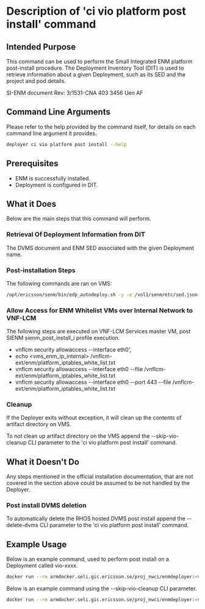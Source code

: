 # Description of 'ci vio platform post install' command

## Intended Purpose
This command can be used to perform the Small Integrated ENM platform post-install procedure.
The Deployment Inventory Tool (DIT) is used to retrieve information about a given Deployment,
such as its SED and the project and pod details.

SI-ENM document Rev: 3/1531-CNA 403 3456 Uen AF

## Command Line Arguments
Please refer to the help provided by the command itself, for details on each command line argument it provides.

```bash
deployer ci vio platform post install --help
```

## Prerequisites

* ENM is successfully installed.
* Deployment is configured in DIT.

## What it Does
Below are the main steps that this command will perform.

### Retrieval Of Deployment Information from DIT
The DVMS document and ENM SED associated with the given Deployment name.

### Post-installation Steps
The following commands are ran on VMS:

```bash
/opt/ericsson/senm/bin/edp_autodeploy.sh -y -e /vol1/senm/etc/sed.json -m /vol1/senm/etc/lcm_sed.json -p sienm_post_install_i
```

### Allow Access for ENM Whitelist VMs over Internal Network to VNF-LCM
The following steps are executed on VNF-LCM Services master VM, post SIENM sienm_post_install_i profile execution.

* vnflcm security allowaccess --interface eth0',
* echo \<vms_enm_ip_internal\> /vnflcm-ext/enm/platform_iptables_white_list.txt
* vnflcm security allowaccess --interface eth0 --file /vnflcm-ext/enm/platform_iptables_white_list.txt
* vnflcm security allowaccess --interface eth0 --port 443 --file /vnflcm-ext/enm/platform_iptables_white_list.txt

### Cleanup
If the Deployer exits without exception, it will clean up the contents of artifact directory on VMS.

To not clean up artifact directory on the VMS append the --skip-vio-cleanup CLI parameter to the 'ci vio platform post install' command.


## What it Doesn't Do
Any steps mentioned in the official installation documentation, that are not covered in the section above could be assumed to be not handled by the Deployer.


### Post install DVMS deletion
To automatically delete the RHOS hosted DVMS post install append the --delete-dvms CLI parameter to the 'ci vio platform post install' command.


## Example Usage
Below is an example command, used to perform post install on a Deployment called vio-xxxx.

```bash
docker run --rm armdocker.seli.gic.ericsson.se/proj_nwci/enmdeployer:<version> ci vio platform post install --deployment-name vio-xxxx --product-set 19.08::19.08.100 --debug
```

Below is an example command using the --skip-vio-cleanup CLI parameter.

```bash
docker run --rm armdocker.seli.gic.ericsson.se/proj_nwci/enmdeployer:<version> ci vio platform post install --deployment-name vio-xxxx --product-set 19.08::19.08.100 --skip-vio-cleanup --debug
```
